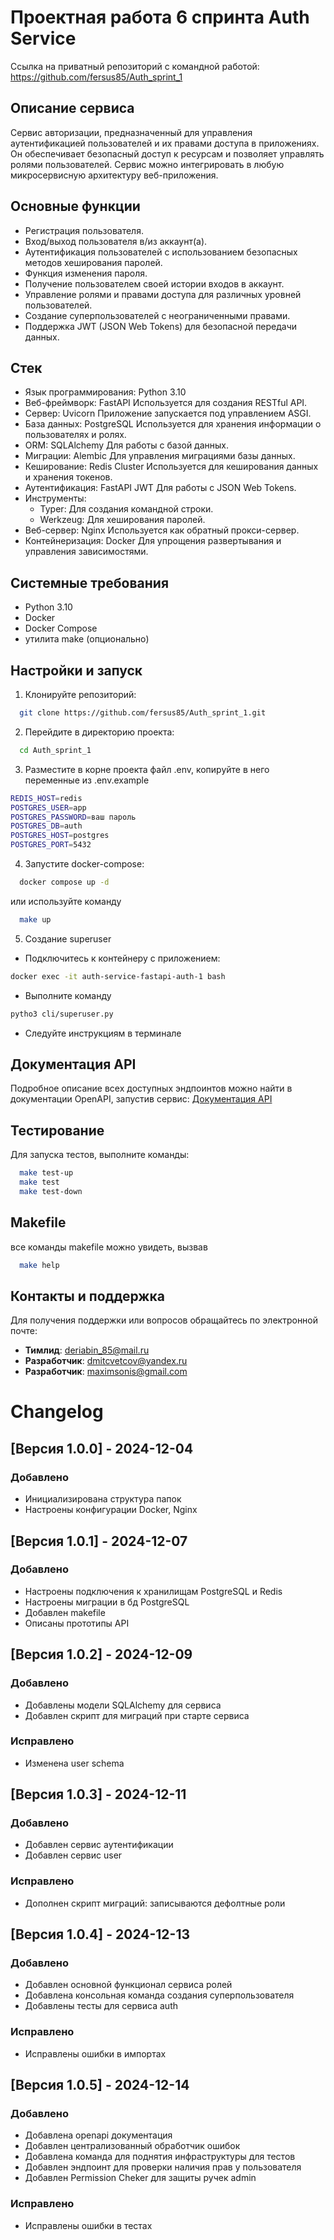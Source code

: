 # Проектная работа 6 спринта Auth Service
Ссылка на приватный репозиторий с командной работой: https://github.com/fersus85/Auth_sprint_1

## Описание сервиса
Сервис авторизации, предназначенный для управления аутентификацией пользователей и их правами доступа в приложениях. Он обеспечивает безопасный доступ к ресурсам и позволяет управлять ролями пользователей. Сервис можно интегрировать в любую микросервисную архитектуру веб-приложения.

## Основные функции
- Регистрация пользователя.
- Вход/выход пользователя в/из аккаунт(а).
- Аутентификация пользователей с использованием безопасных методов хеширования паролей.
- Функция изменения пароля.
- Получение пользователем своей истории входов в аккаунт.
- Управление ролями и правами доступа для различных уровней пользователей.
- Создание суперпользователей с неограниченными правами.
- Поддержка JWT (JSON Web Tokens) для безопасной передачи данных.

## Стек
- Язык программирования: Python 3.10
- Веб-фреймворк: FastAPI
  Используется для создания RESTful API.
- Сервер: Uvicorn
  Приложение запускается под управлением ASGI.
- База данных: PostgreSQL
  Используется для хранения информации о пользователях и ролях.
- ORM: SQLAlchemy
  Для работы с базой данных.
- Миграции: Alembic
  Для управления миграциями базы данных.
- Кеширование: Redis Cluster
  Используется для кеширования данных и хранения токенов.
- Аутентификация: FastAPI JWT
  Для работы с JSON Web Tokens.
- Инструменты:
  - Typer: Для создания командной строки.
  - Werkzeug: Для хеширования паролей.
- Веб-сервер: Nginx
  Используется как обратный прокси-сервер.
- Контейнеризация: Docker
  Для упрощения развертывания и управления зависимостями.

## Системные требования
- Python 3.10
- Docker
- Docker Compose
- утилита make (опционально)

## Настройки и запуск
1. Клонируйте репозиторий:
```bash
  git clone https://github.com/fersus85/Auth_sprint_1.git
```
2. Перейдите в директорию проекта:
```bash
  cd Auth_sprint_1
```
3. Разместите в корне проекта файл .env, копируйте в него переменные из .env.example
```bash
REDIS_HOST=redis
POSTGRES_USER=app
POSTGRES_PASSWORD=ваш пароль
POSTGRES_DB=auth
POSTGRES_HOST=postgres
POSTGRES_PORT=5432
```
4. Запустите docker-compose:
```bash
  docker compose up -d
```
или используйте команду
```bash
  make up
```
5. Создание superuser
- Подключитесь к контейнеру с приложением:
```bash
docker exec -it auth-service-fastapi-auth-1 bash
```
- Выполните команду
```bash
pytho3 cli/superuser.py
```
- Следуйте инструкциям в терминале

## Документация API
Подробное описание всех доступных эндпоинтов можно найти в документации OpenAPI, запустив сервис:
[Документация API](http://localhost:80/api/openapi)

## Тестирование
Для запуска тестов, выполните команды:
```bash
  make test-up
  make test
  make test-down
```

## Makefile
все команды makefile можно увидеть, вызвав
```bash
  make help
```

## Контакты и поддержка
Для получения поддержки или вопросов обращайтесь по электронной почте:
- **Тимлид**: deriabin_85@mail.ru
- **Разработчик**: dmitcvetcov@yandex.ru
- **Разработчик**: maximsonis@gmail.com

# Changelog

## [Версия 1.0.0] - 2024-12-04
### Добавлено
- Инициализирована структура папок
- Настроены конфигурации Docker, Nginx

## [Версия 1.0.1] - 2024-12-07
### Добавлено
- Настроены подключения к хранилищам PostgreSQL и Redis
- Настроены миграции в бд PostgreSQL
- Добавлен makefile
- Описаны прототипы API

## [Версия 1.0.2] - 2024-12-09
### Добавлено
- Добавлены модели SQLAlchemy для сервиса
- Добавлен скрипт для миграций при старте сервиса
### Исправлено
- Изменена user schema

## [Версия 1.0.3] - 2024-12-11
### Добавлено
- Добавлен сервис аутентификации
- Добавлен сервис user
### Исправлено
- Дополнен скрипт миграций: записываются дефолтные роли

## [Версия 1.0.4] - 2024-12-13
### Добавлено
- Добавлен основной функционал сервиса ролей
- Добавлена консольная команда создания суперпользователя
- Добавлены тесты для сервиса auth
### Исправлено
- Исправлены ошибки в импортах

## [Версия 1.0.5] - 2024-12-14
### Добавлено
- Добавлена openapi документация
- Добавлен централизованный обработчик ошибок
- Добавлена команда для поднятия инфраструктуры для тестов
- Добавлен эндпоинт для проверки наличия прав у пользователя
- Добавлен Permission Cheker для защиты ручек admin
### Исправлено
- Исправлены ошибки в тестах

